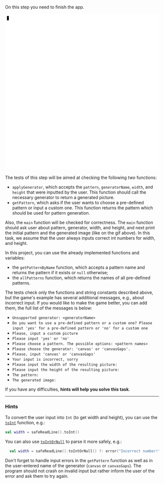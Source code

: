 On this step you need to finish the app.

<div class="hint" title="The patterns generator example">

  ![The patterns generator example](../../utils/src/main/resources/images/part1/last.push/app.gif "The patterns generator example")

</div>

The tests of this step will be aimed at checking the following _two_ functions:
- `applyGenerator`, which accepts the `pattern`, `generatorName`, `width`, and `height` that were inputted by the user.
  This function should call the necessary generator to return a generated picture.
- `getPattern`, which asks if the user wants to choose a pre-defined pattern or input a custom one. This function returns the pattern which should be used for pattern generation.

Also, the `main` function will be checked for correctness. The `main` function should ask user about pattern, generator, width, and height, 
and next print the initial pattern and the generated image (like on the gif above).
In this task, we assume that the user always inputs correct int numbers for width, and height.

In this project, you can use the already implemented functions and variables:

- the `getPatternByName` function, which accepts a pattern name and returns the pattern if it exists or `null` otherwise;
- the `allPatterns` function, which returns the names of all pre-defined patterns.

<div class="hint" title="Messages for the game">

The tests check only the functions and string constants described above,
but the game's example has several additional messages, e.g., about incorrect input.
If you would like to make the game better, you can add them, the full list of the messages is below:

- `Unsupported generator: <generatorName>`
- `Do you want to use a pre-defined pattern or a custom one? Please input 'yes' for a pre-defined pattern or 'no' for a custom one`
- `Please, input a custom picture`
- `Please input 'yes' or 'no'`
- `Please choose a pattern. The possible options: <pattern names>`
- `Please choose the generator: 'canvas' or 'canvasGaps'.`
- `Please, input 'canvas' or 'canvasGaps'`
- `Your input is incorrect, sorry`
- `Please input the width of the resulting picture:`
- `Please input the height of the resulting picture:`
- `The pattern:`
- `The generated image:`

</div>

If you have any difficulties, **hints will help you solve this task**.

----

### Hints

<div class="hint" title="The `toInt` built-in function">

To convert the user input into <code>Int</code> (to get width and height),
you can use the <a href="https://kotlinlang.org/api/latest/jvm/stdlib/kotlin.text/to-int.html"><code>toInt</code></a> function, e.g.:
  ```kotlin
  val width = safeReadLine().toInt()
  ```
You can also use <a href="https://kotlinlang.org/api/latest/jvm/stdlib/kotlin.text/to-int-or-null.html"><code>toIntOrNull</code></a> to parse it more safely, e.g.:
  ```kotlin
    val width = safeReadLine().toIntOrNull() ?: error("Incorrect number!")
  ```
</div>


<div class="hint" title="Best practices to handle the user input">

  Don't forget to handle input errors in the <code>getPattern</code> function 
  as well as in the user-entered name of the generator (<code>canvas</code> or <code>canvasGaps</code>). 
  The program should not crash on invalid input but rather inform the user of the error and ask them 
  to try again.
</div>